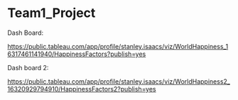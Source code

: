 # Team1_Project

Dash Board:

https://public.tableau.com/app/profile/stanley.isaacs/viz/WorldHappiness_16317461141940/HappinessFactors?publish=yes

Dash board 2:

https://public.tableau.com/app/profile/stanley.isaacs/viz/WorldHappiness2_16320929794910/HappinessFactors2?publish=yes


